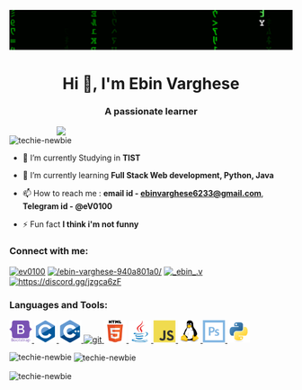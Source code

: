 ![logo](https://github.com/Techie-NEWBIE/Techie-NEWBIE/blob/main/Matrix_Digital_rain_banner.gif)
<h1 align="center">Hi 👋, I'm Ebin Varghese</h1>
<h3 align="center">A passionate learner</h3>
<img align="right" width="420" src="https://media1.giphy.com/media/xT9IgzoKnwFNmISR8I/giphy.gif">
<p align="left"> <img src="https://komarev.com/ghpvc/?username=techie-newbie&label=Profile%20views&color=0e75b6&style=flat" alt="techie-newbie" /> </p>

- 🔭 I’m currently Studying in **TIST**

- 🌱 I’m currently learning **Full Stack Web development, Python, Java**

- 📫 How to reach me : **email id    - ebinvarghese6233@gmail.com**,
                       **Telegram id - @eV0100**

- ⚡ Fun fact **I think i'm not funny**

<h3 align="left">Connect with me:</h3>
<p align="left">
<a href="https://twitter.com/ev0100" target="blank"><img align="center" src="https://raw.githubusercontent.com/rahuldkjain/github-profile-readme-generator/master/src/images/icons/Social/twitter.svg" alt="ev0100" height="30" width="40" /></a>
<a href="https://linkedin.com/in//ebin-varghese-940a801a0/" target="blank"><img align="center" src="https://raw.githubusercontent.com/rahuldkjain/github-profile-readme-generator/master/src/images/icons/Social/linked-in-alt.svg" alt="/ebin-varghese-940a801a0/" height="30" width="40" /></a>
<a href="https://instagram.com/_ebin_.v" target="blank"><img align="center" src="https://raw.githubusercontent.com/rahuldkjain/github-profile-readme-generator/master/src/images/icons/Social/instagram.svg" alt="_ebin_.v" height="30" width="40" /></a>
<a href="https://discord.gg/https://discord.gg/jzgca6zF" target="blank"><img align="center" src="https://raw.githubusercontent.com/rahuldkjain/github-profile-readme-generator/master/src/images/icons/Social/discord.svg" alt="https://discord.gg/jzgca6zF" height="30" width="40" /></a>
</p>

<h3 align="left">Languages and Tools:</h3>
<p align="left"> <a href="https://getbootstrap.com" target="_blank" rel="noreferrer"> <img src="https://raw.githubusercontent.com/devicons/devicon/master/icons/bootstrap/bootstrap-plain-wordmark.svg" alt="bootstrap" width="40" height="40"/> </a> <a href="https://www.cprogramming.com/" target="_blank" rel="noreferrer"> <img src="https://raw.githubusercontent.com/devicons/devicon/master/icons/c/c-original.svg" alt="c" width="40" height="40"/> </a> <a href="https://www.w3schools.com/cpp/" target="_blank" rel="noreferrer"> <img src="https://raw.githubusercontent.com/devicons/devicon/master/icons/cplusplus/cplusplus-original.svg" alt="cplusplus" width="40" height="40"/> </a> <a href="https://git-scm.com/" target="_blank" rel="noreferrer"> <img src="https://www.vectorlogo.zone/logos/git-scm/git-scm-icon.svg" alt="git" width="40" height="40"/> </a> <a href="https://www.w3.org/html/" target="_blank" rel="noreferrer"> <img src="https://raw.githubusercontent.com/devicons/devicon/master/icons/html5/html5-original-wordmark.svg" alt="html5" width="40" height="40"/> </a> <a href="https://www.java.com" target="_blank" rel="noreferrer"> <img src="https://raw.githubusercontent.com/devicons/devicon/master/icons/java/java-original.svg" alt="java" width="40" height="40"/> </a> <a href="https://developer.mozilla.org/en-US/docs/Web/JavaScript" target="_blank" rel="noreferrer"> <img src="https://raw.githubusercontent.com/devicons/devicon/master/icons/javascript/javascript-original.svg" alt="javascript" width="40" height="40"/> </a> <a href="https://www.linux.org/" target="_blank" rel="noreferrer"> <img src="https://raw.githubusercontent.com/devicons/devicon/master/icons/linux/linux-original.svg" alt="linux" width="40" height="40"/> </a> <a href="https://www.photoshop.com/en" target="_blank" rel="noreferrer"> <img src="https://raw.githubusercontent.com/devicons/devicon/master/icons/photoshop/photoshop-line.svg" alt="photoshop" width="40" height="40"/> </a> <a href="https://www.python.org" target="_blank" rel="noreferrer"> <img src="https://raw.githubusercontent.com/devicons/devicon/master/icons/python/python-original.svg" alt="python" width="40" height="40"/> </a> </p>

<p><img align="left" src="https://github-readme-stats.vercel.app/api/top-langs?username=techie-newbie&show_icons=true&locale=en&layout=compact" alt="techie-newbie" /></p>

<p>&nbsp;<img align="center" src="https://github-readme-stats.vercel.app/api?username=techie-newbie&show_icons=true&locale=en" alt="techie-newbie" /></p>

<p><img align="center" src="https://github-readme-streak-stats.herokuapp.com/?user=techie-newbie&" alt="techie-newbie" /></p>
